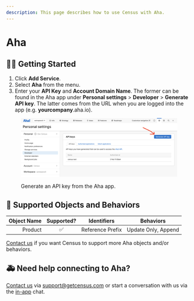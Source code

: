 ```yaml
---
description: This page describes how to use Census with Aha.
---
```


# Aha

## 🏃‍♀️ Getting Started

1. Click **Add Service**.
2. Select **Aha** from the menu.
3. Enter your **API Key** and **Account Domain Name**. The former can be found in the Aha app under **Personal settings** > **Developer** > **Generate API key**. The latter comes from the URL when you are logged into the app (e.g. **yourcompany**.aha.io).

<figure><img src="../.gitbook/assets/Screenshot 2023-02-07 at 2.11.03 PM.png" alt=""><figcaption><p>Generate an API key from the Aha app.</p></figcaption></figure>

## 🔀 Supported Objects and Behaviors

| **Object Name** | **Supported?** | **Identifiers**  | **Behaviors**       |
| --------------: | :------------: | ---------------- | ------------------- |
|         Product |        ✅       | Reference Prefix | Update Only, Append |

[Contact us](mailto:support@getcensus.com) if you want Census to support more Aha objects and/or behaviors.

## 🚑 Need help connecting to Aha?

[Contact us](mailto:support@getcensus.com) via support@getcensus.com or start a conversation with us via the [in-app](https://app.getcensus.com) chat.
